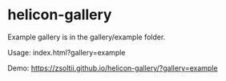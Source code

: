 # helicon-gallery

Example gallery is in the gallery/example folder.

Usage: index.html?gallery=example

Demo: https://zsoltii.github.io/helicon-gallery/?gallery=example